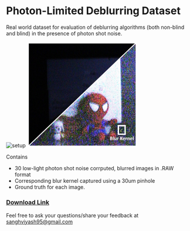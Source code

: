 # Photon-Limited Deblurring Dataset
Real world dataset for evaluation of deblurring algorithms (both non-blind and blind) in the presence of photon shot noise. 

![setup](docs/imaging_setup.png) <img src="docs/imaging_setup.jpg" width=300>


Contains 
<ul> 
      <li>30 low-light photon shot noise corrputed, blurred images in .RAW format</li>
      <li>Corresponding blur kernel captured using a 30um pinhole</li>
      <li>Ground truth for each image.</li> 
</ul>

### [Download Link](https://1drv.ms/u/s!AjMYTt_aGQ9-hH_myp4irQREzX3K?e=NwARXc)


Feel free to ask your questions/share your feedback at sanghviyash95@gmail.com
